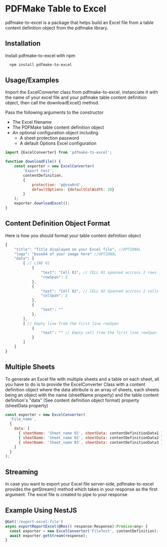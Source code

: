 
# PDFMake Table to Excel

pdfmake-to-excel is a package that helps build an Excel file from a table content definition object from the pdfmake library.


## Installation

Install pdfmake-to-excel with npm

```bash
  npm install pdfmake-to-excel
```

## Usage/Examples
Import the ExcelConverter class from pdfmake-to-excel, instanciate it with the name of your excel file and your pdfmake table content definition object, then call the downloadExcel() method.

Pass the following arguments to the constructor

- The Excel filename
- The PDFMake table content definition object
- An optional configuration object including
    * A sheet protection password
    * A default Options Excel configuration
```javascript
import {ExcelConverter} from 'pdfmake-to-excel';

function downloadFile() {
    const exporter = new ExcelConverter(
        'Export test',
        contentDefinition,
        {
            protection: 'p@ssw0rd',
            defaultOptions: {defaultColWidth: 20}
        }
    );
    exporter.downloadExcel();
}
```


## Content Definition Object Format
Here is how you should format your table content definition object

```javascript
{
    "title": "Title displayed on your Excel file", //OPTIONAL
    "logo": "base64 of your image here" //OPTIONAL
    "data": [
        [ // LINE 01
            {
                "text": "Cell 01", // CELL 01 spanned accross 2 rows
                "rowSpan": 2
            },
            {
                "text": "Cell 02", // CELL 02 Spanned accross 2 cells
                "colSpan": 2
            },
            {
                "text": ""
            },
        ],
        [ // Empty line from the first line rowSpan
            {
                "text": "" // Empty cell from the first line rowSpan
            }
        ]
    ]
}
```

## Multiple Sheets
To generate an Excel file with multiple sheets and a table on each sheet, all you have to do is to provide the ExcelConverter Class with a content definition object where the data attribute is an array of sheets, each sheets being an object with the name (sheetName property) and the table content definition's "data" (See content definition object format) property (sheetData property)
```javascript
const exporter = new ExcelConverter(
  'File_name',
  {
    data: [
      { sheetName: 'Sheet_name 01', sheetData: contentDefinitionData1 },
      { sheetName: 'Sheet_name 02', sheetData: contentDefinitionData2 },
      { sheetName: 'Sheet_name 03', sheetData: contentDefinitionData3 },
    ]
  }
);
```



## Streaming
In case you want to export your Excel file server-side, pdfmake-to-excel provides the getStream() method which takes in your response as the first argument. The excel file is created to pipe to your response

## Example Using NestJS
```javascript
@Get('/export-excel-file')
async exportReportExcel(@Res() response:Response):Promise<any> {
  const exporter = new ExcelConverter('FileTest', contentDefinition);
  await exporter.getStream(response);
}
```